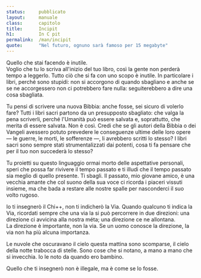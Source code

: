```yaml
---
status:     pubblicato
layout:     manuale
class:      capitolo
title:      Incipit
h1:         In C pit
permalink:  /man/incipit
quote:      "Nel futuro, ognuno sarà famoso per 15 megabyte"
---
```


Quello che stai facendo è inutile.  
Voglio che tu lo scriva all'inizio del tuo libro, così la gente non
perderà tempo a leggerlo.
Tutto ciò che si fa con uno scopo è inutile.
In particolare i libri, perché sono stupidi: non si accorgono di quando sbagliano e anche se se ne accorgessero non ci potrebbero fare nulla: seguiterebbero a dire una cosa sbagliata.

Tu pensi di scrivere una nuova Bibbia: anche fosse, sei sicuro di volerlo fare?
Tutti i libri sacri partono da un presupposto sbagliato: che valga la pena scriverli, perché l'Umanità può essere salvata e, soprattutto, che merita di essere salvata.
Non è così.
Credi che se gli autori della Bibbia o dei Vangeli avessero potuto prevedere le conseguenze ultime delle loro opere &mdash; le guerre, le morti, le sofferenze &mdash;, li avrebbero scritti lo stesso?
I libri sacri sono sempre stati strumentalizzati dai potenti, cosa ti fa pensare che per il tuo non succederà lo stesso?

Tu proietti su questo linguaggio ormai morto delle aspettative personali, speri che possa far rivivere il tempo passato e ti illudi che il tempo passato sia meglio di quello presente.
Ti sbagli.
Il passato, mio giovane amico, è una vecchia amante che col suono della sua voce ci ricorda i piaceri vissuti insieme, ma che bada a restare alle nostre spalle per nasconderci il suo volto rugoso.

Io ti insegnerò il Chi++, non ti indicherò la Via.
Quando qualcuno ti indica la Via, ricordati sempre che una via la si può percorrere in due direzioni: una direzione ci avvicina alla nostra méta; una direzione ce ne allontana.  
La direzione è importante, non la via.
Se un uomo conosce la direzione, la via non ha più alcuna importanza.

Le nuvole che oscuravano il cielo questa mattina sono scomparse, il cielo della notte trabocca di stelle.
Sono cose che si notano, a mano a mano che si invecchia.
Io le noto da quando ero bambino.

Quello che ti insegnerò non è illegale, ma è come se lo fosse.
